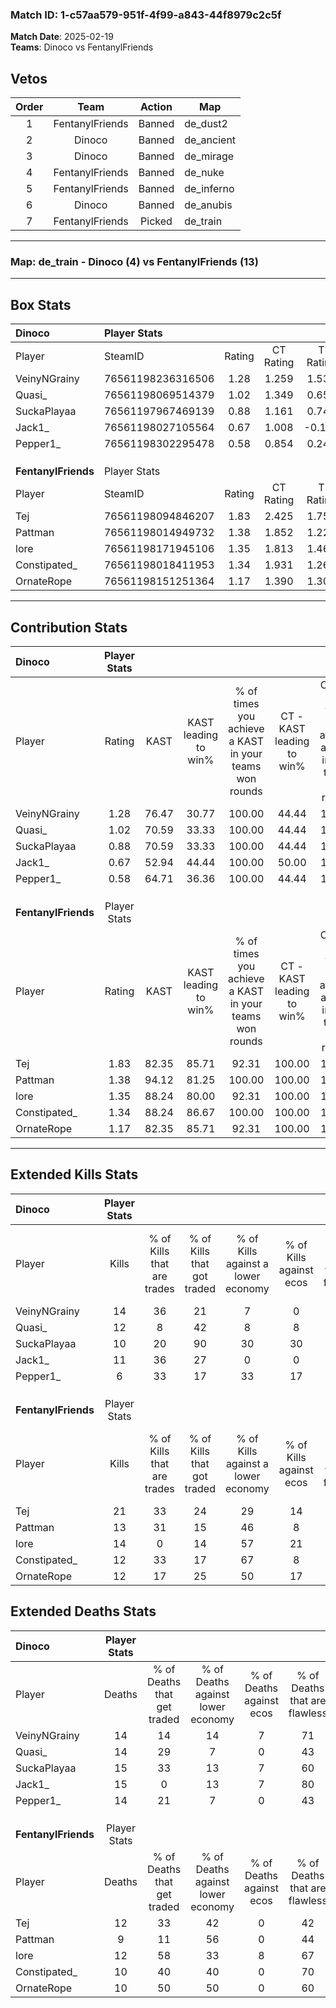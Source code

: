 ### Match ID: 1-c57aa579-951f-4f99-a843-44f8979c2c5f  
**Match Date**: 2025-02-19  
**Teams**: Dinoco vs FentanylFriends  

## Vetos  

| Order | Team | Action | Map |
| :---: | :--: | :----: | --- |
| 1 | FentanylFriends | Banned | de_dust2 |
| 2 | Dinoco | Banned | de_ancient |
| 3 | Dinoco | Banned | de_mirage |
| 4 | FentanylFriends | Banned | de_nuke |
| 5 | FentanylFriends | Banned | de_inferno |
| 6 | Dinoco | Banned | de_anubis |
| 7 | FentanylFriends | Picked | de_train |

---  

### **Map**: de_train - Dinoco (4) vs FentanylFriends (13)  
---  

## Box Stats  

| **Dinoco**          | Player Stats      |        |           |          |       |       |       |         |        |      |     |
| :- | :- | :-: | :-: | :-: | :-: | :-: | :-: | :-: | :-: | :-: | :-: |
| Player              | SteamID           | Rating | CT Rating | T Rating | KAST  |  ADR  | Kills | Assists | Deaths | K/D  | HS% |
| VeinyNGrainy        | 76561198236316506 |  1.28  |   1.259   |  1.536   | 76.47 | 109.3 |  14   |    6    |   14   | 1.00 | 71  |
| Quasi_              | 76561198069514379 |  1.02  |   1.349   |  0.650   | 70.59 | 77.1  |  12   |    4    |   14   | 0.86 | 50  |
| SuckaPlayaa         | 76561197967469139 |  0.88  |   1.161   |  0.748   | 70.59 | 76.4  |  10   |    4    |   15   | 0.67 | 50  |
| Jack1_              | 76561198027105564 |  0.67  |   1.008   |  -0.136  | 52.94 | 40.1  |  11   |    1    |   15   | 0.73 | 54  |
| Pepper1_            | 76561198302295478 |  0.58  |   0.854   |  0.246   | 64.71 | 49.4  |   6   |    4    |   14   | 0.43 | 66  |
|                     |                   |        |           |          |       |       |       |         |        |      |     |
|                     |                   |        |           |          |       |       |       |         |        |      |     |
|                     |                   |        |           |          |       |       |       |         |        |      |     |
| **FentanylFriends** | Player Stats      |        |           |          |       |       |       |         |        |      |     |
| Player              | SteamID           | Rating | CT Rating | T Rating | KAST  |  ADR  | Kills | Assists | Deaths | K/D  | HS% |
| Tej                 | 76561198094846207 |  1.83  |   2.425   |  1.755   | 82.35 | 134.9 |  21   |    7    |   12   | 1.75 | 57  |
| Pattman             | 76561198014949732 |  1.38  |   1.852   |  1.228   | 94.12 | 68.6  |  13   |    5    |   9    | 1.44 | 53  |
| lore                | 76561198171945106 |  1.35  |   1.813   |  1.461   | 88.24 | 85.9  |  14   |    5    |   12   | 1.17 | 57  |
| Constipated_        | 76561198018411953 |  1.34  |   1.931   |  1.265   | 88.24 | 84.1  |  12   |   11    |   10   | 1.20 | 50  |
| OrnateRope          | 76561198151251364 |  1.17  |   1.390   |  1.303   | 82.35 | 62.8  |  12   |    2    |   10   | 1.20 | 83  |
---  

## Contribution Stats  

| **Dinoco**          | Player Stats |       |                      |                                                        |                           |                                                             |                          |                                                            |
| :- | :-: | :-: | :-: | :-: | :-: | :-: | :-: | :-: |
| Player              |    Rating    | KAST  | KAST leading to win% | % of times you achieve a KAST in your teams won rounds | CT - KAST leading to win% | CT - % of times you achieve a KAST in your teams won rounds | T - KAST leading to win% | T - % of times you achieve a KAST in your teams won rounds |
| VeinyNGrainy        |     1.28     | 76.47 |        30.77         |                         100.00                         |           44.44           |                           100.00                            |           0.00           |                            0.00                            |
| Quasi_              |     1.02     | 70.59 |        33.33         |                         100.00                         |           44.44           |                           100.00                            |           0.00           |                            0.00                            |
| SuckaPlayaa         |     0.88     | 70.59 |        33.33         |                         100.00                         |           44.44           |                           100.00                            |           0.00           |                            0.00                            |
| Jack1_              |     0.67     | 52.94 |        44.44         |                         100.00                         |           50.00           |                           100.00                            |           0.00           |                            0.00                            |
| Pepper1_            |     0.58     | 64.71 |        36.36         |                         100.00                         |           44.44           |                           100.00                            |           0.00           |                            0.00                            |
|                     |              |       |                      |                                                        |                           |                                                             |                          |                                                            |
|                     |              |       |                      |                                                        |                           |                                                             |                          |                                                            |
|                     |              |       |                      |                                                        |                           |                                                             |                          |                                                            |
| **FentanylFriends** | Player Stats |       |                      |                                                        |                           |                                                             |                          |                                                            |
| Player              |    Rating    | KAST  | KAST leading to win% | % of times you achieve a KAST in your teams won rounds | CT - KAST leading to win% | CT - % of times you achieve a KAST in your teams won rounds | T - KAST leading to win% | T - % of times you achieve a KAST in your teams won rounds |
| Tej                 |     1.83     | 82.35 |        85.71         |                         92.31                          |          100.00           |                           100.00                            |          77.78           |                           87.50                            |
| Pattman             |     1.38     | 94.12 |        81.25         |                         100.00                         |          100.00           |                           100.00                            |          72.73           |                           100.00                           |
| lore                |     1.35     | 88.24 |        80.00         |                         92.31                          |          100.00           |                           100.00                            |          70.00           |                           87.50                            |
| Constipated_        |     1.34     | 88.24 |        86.67         |                         100.00                         |          100.00           |                           100.00                            |          80.00           |                           100.00                           |
| OrnateRope          |     1.17     | 82.35 |        85.71         |                         92.31                          |          100.00           |                           100.00                            |          77.78           |                           87.50                            |
---  

## Extended Kills Stats  

| **Dinoco**          | Player Stats |                            |                            |                                    |                         |                              |                                 |                                       |                    |           |
| :- | :-: | :-: | :-: | :-: | :-: | :-: | :-: | :-: | :-: | :-: |
| Player              |    Kills     | % of Kills that are trades | % of Kills that got traded | % of Kills against a lower economy | % of Kills against ecos | % of Kills that are flawless | % of Kills that are close duels | % of Kills that are assisted by flash | Pistol Round Kills | AWP Kills |
| VeinyNGrainy        |      14      |             36             |             21             |                 7                  |            0            |              50              |                7                |                   0                   |         0          |     2     |
| Quasi_              |      12      |             8              |             42             |                 8                  |            8            |              50              |                8                |                   0                   |         0          |     1     |
| SuckaPlayaa         |      10      |             20             |             90             |                 30                 |           30            |              60              |                0                |                   0                   |         0          |     2     |
| Jack1_              |      11      |             36             |             27             |                 0                  |            0            |              55              |                0                |                   0                   |         0          |     0     |
| Pepper1_            |      6       |             33             |             17             |                 33                 |           17            |              83              |                0                |                   0                   |         0          |     0     |
|                     |              |                            |                            |                                    |                         |                              |                                 |                                       |                    |           |
|                     |              |                            |                            |                                    |                         |                              |                                 |                                       |                    |           |
|                     |              |                            |                            |                                    |                         |                              |                                 |                                       |                    |           |
| **FentanylFriends** | Player Stats |                            |                            |                                    |                         |                              |                                 |                                       |                    |           |
| Player              |    Kills     | % of Kills that are trades | % of Kills that got traded | % of Kills against a lower economy | % of Kills against ecos | % of Kills that are flawless | % of Kills that are close duels | % of Kills that are assisted by flash | Pistol Round Kills | AWP Kills |
| Tej                 |      21      |             33             |             24             |                 29                 |           14            |              62              |                0                |                  10                   |         0          |     6     |
| Pattman             |      13      |             31             |             15             |                 46                 |            8            |              77              |                8                |                   8                   |         0          |     3     |
| lore                |      14      |             0              |             14             |                 57                 |           21            |              43              |                7                |                  14                   |         0          |     0     |
| Constipated_        |      12      |             33             |             17             |                 67                 |            8            |              42              |               25                |                   0                   |         0          |     0     |
| OrnateRope          |      12      |             17             |             25             |                 50                 |           17            |              75              |                8                |                   0                   |         0          |     1     |
## Extended Deaths Stats  

| **Dinoco**          | Player Stats |                             |                                   |                          |                               |                            |                           |               |
| :- | :-: | :-: | :-: | :-: | :-: | :-: | :-: | :-: |
| Player              |    Deaths    | % of Deaths that get traded | % of Deaths against lower economy | % of Deaths against ecos | % of Deaths that are flawless | % of Deaths that are close | % of Deaths while blinded | Deaths to AWP |
| VeinyNGrainy        |      14      |             14              |                14                 |            7             |              71               |             14             |            14             |       0       |
| Quasi_              |      14      |             29              |                 7                 |            0             |              43               |             0              |             0             |       0       |
| SuckaPlayaa         |      15      |             33              |                13                 |            7             |              60               |             13             |             7             |       0       |
| Jack1_              |      15      |              0              |                13                 |            7             |              80               |             0              |             7             |       0       |
| Pepper1_            |      14      |             21              |                 7                 |            0             |              43               |             14             |             7             |       0       |
|                     |              |                             |                                   |                          |                               |                            |                           |               |
|                     |              |                             |                                   |                          |                               |                            |                           |               |
|                     |              |                             |                                   |                          |                               |                            |                           |               |
| **FentanylFriends** | Player Stats |                             |                                   |                          |                               |                            |                           |               |
| Player              |    Deaths    | % of Deaths that get traded | % of Deaths against lower economy | % of Deaths against ecos | % of Deaths that are flawless | % of Deaths that are close | % of Deaths while blinded | Deaths to AWP |
| Tej                 |      12      |             33              |                42                 |            0             |              42               |             8              |             0             |       0       |
| Pattman             |      9       |             11              |                56                 |            0             |              44               |             0              |             0             |       0       |
| lore                |      12      |             58              |                33                 |            8             |              67               |             0              |             0             |       0       |
| Constipated_        |      10      |             40              |                40                 |            0             |              70               |             0              |             0             |       0       |
| OrnateRope          |      10      |             50              |                50                 |            0             |              60               |             10             |             0             |       0       |
